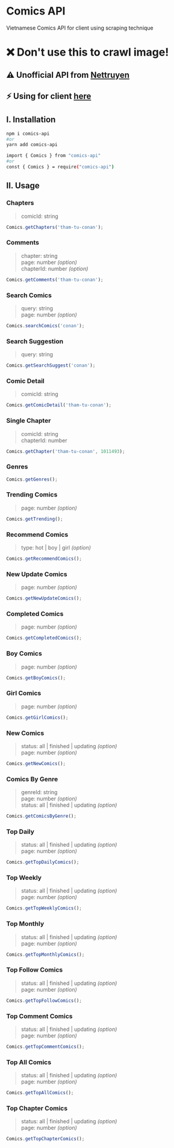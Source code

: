 # Comics API

Vietnamese Comics API for client using scraping technique

# ❌ Don't use this to crawl image!

## ⚠️ Unofficial API from [Nettruyen](https://nettruyen.com)

## ⚡ Using for client [here](https://github.com/pth-1641/Comics-API/blob/master/api/README.md)

## **I. Installation**

```bash
npm i comics-api
#or
yarn add comics-api
```

```bash
import { Comics } from "comics-api"
#or
const { Comics } = require("comics-api")
```

## **II. Usage**

### **Chapters**

> comicId: string

```javascript
Comics.getChapters('tham-tu-conan');
```

### **Comments**

> chapter: string \
> page: number _(option)_ \
> chapterId: number _(option)_

```javascript
Comics.getComments('tham-tu-conan');
```

### **Search Comics**

> query: string \
> page: number _(option)_

```javascript
Comics.searchComics('conan');
```

### **Search Suggestion**

> query: string

```javascript
Comics.getSearchSuggest('conan');
```

### **Comic Detail**

> comicId: string

```javascript
Comics.getComicDetail('tham-tu-conan');
```

### **Single Chapter**

> comicId: string \
> chapterId: number

```javascript
Comics.getChapter('tham-tu-conan', 1011493);
```

### **Genres**

```javascript
Comics.getGenres();
```

### **Trending Comics**

> page: number _(option)_

```javascript
Comics.getTrending();
```

### **Recommend Comics**

> type: hot | boy | girl _(option)_

```javascript
Comics.getRecommendComics();
```

### **New Update Comics**

> page: number _(option)_

```javascript
Comics.getNewUpdateComics();
```

### **Completed Comics**

> page: number _(option)_

```javascript
Comics.getCompletedComics();
```

### **Boy Comics**

> page: number _(option)_

```javascript
Comics.getBoyComics();
```

### **Girl Comics**

> page: number _(option)_

```javascript
Comics.getGirlComics();
```

### **New Comics**

> status: all | finished | updating _(option)_ \
> page: number _(option)_

```javascript
Comics.getNewComics();
```

### **Comics By Genre**

> genreId: string \
> page: number _(option)_ \
> status: all | finished | updating _(option)_

```javascript
Comics.getComicsByGenre();
```

### **Top Daily**

> status: all | finished | updating _(option)_ \
> page: number _(option)_

```javascript
Comics.getTopDailyComics();
```

### **Top Weekly**

> status: all | finished | updating _(option)_ \
> page: number _(option)_

```javascript
Comics.getTopWeeklyComics();
```

### **Top Monthly**

> status: all | finished | updating _(option)_ \
> page: number _(option)_

```javascript
Comics.getTopMonthlyComics();
```

### **Top Follow Comics**

> status: all | finished | updating _(option)_ \
> page: number _(option)_

```javascript
Comics.getTopFollowComics();
```

### **Top Comment Comics**

> status: all | finished | updating _(option)_ \
> page: number _(option)_

```javascript
Comics.getTopCommentComics();
```

### **Top All Comics**

> status: all | finished | updating _(option)_ \
> page: number _(option)_

```javascript
Comics.getTopAllComics();
```

### **Top Chapter Comics**

> status: all | finished | updating _(option)_ \
> page: number _(option)_

```javascript
Comics.getTopChapterComics();
```
